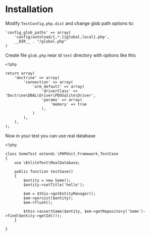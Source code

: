 Installation
============

Modify `TestConfig.php.dist` and change glob path options to:

    'config_glob_paths' => array(
        'config/autoload/{,*.}{global,local}.php',
        __DIR__ . "/global.php"
    )

Create file `glob.php` near id `test` directory with options like this

    <?php

    return array(
        'doctrine' => array(
            'connection' => array(
                'orm_default' => array(
                    'driverClass' => 'Doctrine\DBAL\Driver\PDOSqlite\Driver',
                    'params' => array(
                        'memory' => true
                    ),
                )
            ),
        ),
    );

Now in your test you can use real database

    <?php

    class SomeTest extends \PHPUnit_Framework_TestCase
    {
        use \EnliteTest\RealDatabase;

        public function testSave()
        {
            $entity = new Some();
            $entity->setTitle('hello');

            $em = $this->getEntityManager();
            $em->persist($entity);
            $em->flush();

            $this->assertSame($entity, $em->getRepository('Some')->find($entity->getId()));
        }

    }